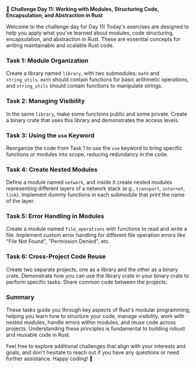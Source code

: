 🎯 **Challenge Day 11: Working with Modules, Structuring Code, Encapsulation, and Abstraction in Rust**

Welcome to the challenge day for Day 11! Today's exercises are designed to help you apply what you've learned about modules, code structuring, encapsulation, and abstraction in Rust. These are essential concepts for writing maintainable and scalable Rust code.

### Task 1: Module Organization
Create a library named `library`, with two submodules: `math` and `string_utils`. `math` should contain functions for basic arithmetic operations, and `string_utils` should contain functions to manipulate strings.

### Task 2: Managing Visibility
In the same `library`, make some functions public and some private. Create a binary crate that uses this library and demonstrates the access levels.

### Task 3: Using the `use` Keyword
Reorganize the code from Task 1 to use the `use` keyword to bring specific functions or modules into scope, reducing redundancy in the code.

### Task 4: Create Nested Modules
Define a module named `network`, and inside it create nested modules representing different layers of a network stack (e.g., `transport`, `internet`, `link`). Implement dummy functions in each submodule that print the name of the layer.

### Task 5: Error Handling in Modules
Create a module named `file_operations` with functions to read and write a file. Implement custom error handling for different file operation errors like "File Not Found", "Permission Denied", etc.

### Task 6: Cross-Project Code Reuse
Create two separate projects, one as a library and the other as a binary crate. Demonstrate how you can use the library crate in your binary crate to perform specific tasks. Share common code between the projects.

### Summary

These tasks guide you through key aspects of Rust's modular programming, helping you learn how to structure your code, manage visibility, work with nested modules, handle errors within modules, and reuse code across projects. Understanding these principles is fundamental to building robust and reusable code in Rust.

Feel free to explore additional challenges that align with your interests and goals, and don't hesitate to reach out if you have any questions or need further assistance. Happy coding! 🚀